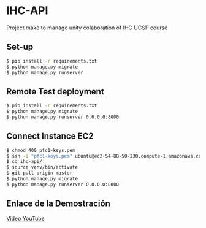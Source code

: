 # IHC-API

Project make to manage unity colaboration of IHC UCSP course

## Set-up

```sh
$ pip install -r requirements.txt
$ python manage.py migrate
$ python manage.py runserver
```

## Remote Test deployment

```sh
$ pip install -r requirements.txt
$ python manage.py migrate
$ python manage.py runserver 0.0.0.0:8000
```

## Connect Instance EC2

```sh
$ chmod 400 pfc1-keys.pem
$ ssh -i "pfc1-keys.pem" ubuntu@ec2-54-88-50-230.compute-1.amazonaws.com
$ cd ihc-api/
$ source venv/bin/activate
$ git pull origin master
$ python manage.py migrate
$ python manage.py runserver 0.0.0.0:8000
```

## Enlace de la Demostración
[Video YouTube](https://youtu.be/9QsVWaAbdt0) 
